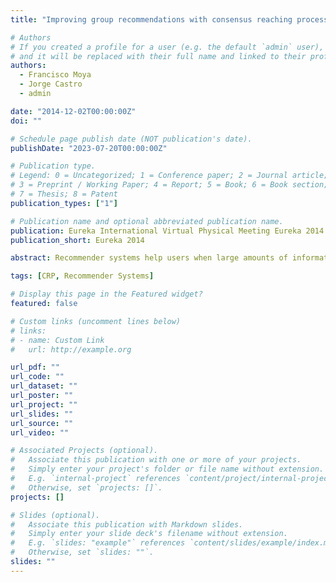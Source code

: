 ```yaml
---
title: "Improving group recommendations with consensus reaching processes"

# Authors
# If you created a profile for a user (e.g. the default `admin` user), write the username (folder name) here
# and it will be replaced with their full name and linked to their profile.
authors:
  - Francisco Moya
  - Jorge Castro
  - admin

date: "2014-12-02T00:00:00Z"
doi: ""

# Schedule page publish date (NOT publication's date).
publishDate: "2023-07-20T00:00:00Z"

# Publication type.
# Legend: 0 = Uncategorized; 1 = Conference paper; 2 = Journal article;
# 3 = Preprint / Working Paper; 4 = Report; 5 = Book; 6 = Book section;
# 7 = Thesis; 8 = Patent
publication_types: ["1"]

# Publication name and optional abbreviated publication name.
publication: Eureka International Virtual Physical Meeting Eureka 2014
publication_short: Eureka 2014

abstract: Recommender systems help users when large amounts of information are available,filtering those pieces of information by taking into account users' preferences or needs. These systems have been successfully used in diverse areas, such as e-commerce or tourism. To extend these systems Group Recommender Systems were proposed to address the problem of recommending items to group of users with different interests. In order to compute group recommendations, aggregation processes over individual recommendation lists have been applied.But this aggregation does not take into account group dynamics such as influence of group on individual preferences or consensus processes. To overcome these limitations, we try to bring consensus into group recommendations inspired by Consensus Reaching Processes in Group Decision Making. Computing recommendations in this way makes them reaching a high level of consensus amongst group members which improves previous results.

tags: [CRP, Recommender Systems]

# Display this page in the Featured widget?
featured: false

# Custom links (uncomment lines below)
# links:
# - name: Custom Link
#   url: http://example.org

url_pdf: ""
url_code: ""
url_dataset: ""
url_poster: ""
url_project: ""
url_slides: ""
url_source: ""
url_video: ""

# Associated Projects (optional).
#   Associate this publication with one or more of your projects.
#   Simply enter your project's folder or file name without extension.
#   E.g. `internal-project` references `content/project/internal-project/index.md`.
#   Otherwise, set `projects: []`.
projects: []

# Slides (optional).
#   Associate this publication with Markdown slides.
#   Simply enter your slide deck's filename without extension.
#   E.g. `slides: "example"` references `content/slides/example/index.md`.
#   Otherwise, set `slides: ""`.
slides: ""
---
```

